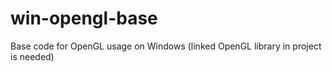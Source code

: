 # win-opengl-base
Base code for OpenGL usage on Windows (linked OpenGL library in project is needed)
